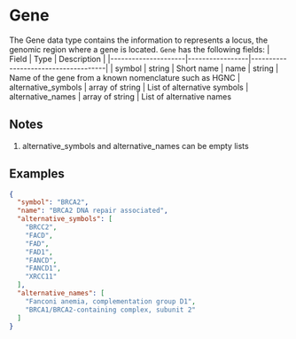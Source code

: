 # Gene

The Gene data type contains the information to represents a locus, the genomic region where a gene is located.
`Gene` has the following fields:
| Field               | Type            | Description                         |
|---------------------|-----------------|-------------------------------------|
| symbol              | string          | Short name
| name                | string          | Name of the gene from a known nomenclature such as HGNC
| alternative_symbols | array of string | List of alternative symbols
| alternative_names   | array of string | List of alternative names

## Notes
1. alternative_symbols and alternative_names can be empty lists

## Examples
```json
{
  "symbol": "BRCA2",
  "name": "BRCA2 DNA repair associated",
  "alternative_symbols": [
    "BRCC2",
    "FACD",
    "FAD",
    "FAD1",
    "FANCD",
    "FANCD1",
    "XRCC11"
  ],
  "alternative_names": [
    "Fanconi anemia, complementation group D1",
    "BRCA1/BRCA2-containing complex, subunit 2"
  ]
}
